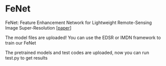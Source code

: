 # FeNet

FeNet: Feature Enhancement Network for Lightweight Remote-Sensing Image Super-Resolution [[paper](https://ieeexplore.ieee.org/document/9759417)]

The model files are uploaded! You can use the EDSR or IMDN framework to train our FeNet 

The pretrained models and test codes are uploaded, now you can run test.py to get results
